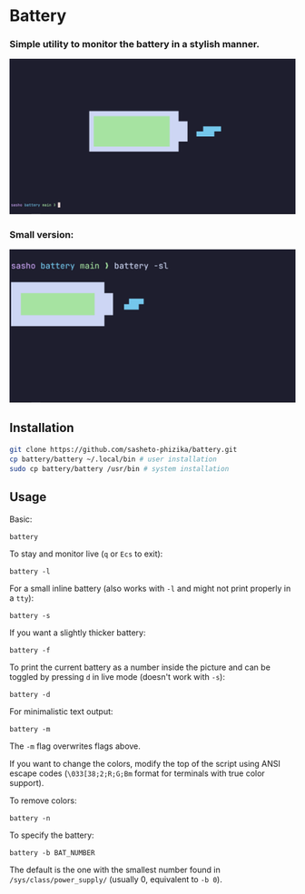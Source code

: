# Battery

### Simple utility to monitor the battery in a stylish manner.

![image](screenshot.png "screenshot")
### Small version:
![image](screenshot_small.png "screenshot_small")

## Installation

```bash
git clone https://github.com/sasheto-phizika/battery.git
cp battery/battery ~/.local/bin # user installation
sudo cp battery/battery /usr/bin # system installation

```

## Usage

Basic:
```
battery
```
To stay and monitor live (`q` or `Ecs` to exit):
```
battery -l
```
For a small inline battery (also works with `-l` and might not print properly in a `tty`):
```
battery -s
```
If you want a slightly thicker battery:
```
battery -f

```
To print the current battery as a number inside the picture and can be toggled by pressing `d` in live mode (doesn't work with `-s`):
```
battery -d
```
For minimalistic text output:
```
battery -m
```
The `-m` flag overwrites flags above.

If you want to change the colors, modify the top of the script using ANSI escape codes (`\033[38;2;R;G;Bm` format for terminals with true color support).

To remove colors:
```
battery -n
```
To specify the battery:
```
battery -b BAT_NUMBER
```
The default is the one with the smallest number found in `/sys/class/power_supply/` (usually 0, equivalent to `-b 0`).
